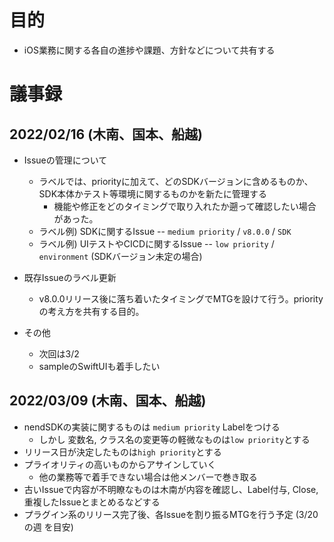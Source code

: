 # 目的

- iOS業務に関する各自の進捗や課題、方針などについて共有する

# 議事録

## 2022/02/16 (木南、国本、船越)

- Issueの管理について
  - ラベルでは、priorityに加えて、どのSDKバージョンに含めるものか、SDK本体かテスト等環境に関するものかを新たに管理する
    - 機能や修正をどのタイミングで取り入れたか遡って確認したい場合があった。
  - ラベル例) SDKに関するIssue -- `medium priority` / `v8.0.0` / `SDK`
  - ラベル例) UIテストやCICDに関するIssue -- `low priority` / `environment` (SDKバージョン未定の場合)

- 既存Issueのラベル更新
  - v8.0.0リリース後に落ち着いたタイミングでMTGを設けて行う。priorityの考え方を共有する目的。

- その他
  - 次回は3/2
  - sampleのSwiftUIも着手したい

## 2022/03/09 (木南、国本、船越)
- nendSDKの実装に関するものは `medium priority` Labelをつける
  - しかし 変数名, クラス名の変更等の軽微なものは`low priority`とする
- リリース日が決定したものは`high priority`とする
- プライオリティの高いものからアサインしていく
  - 他の業務等で着手できない場合は他メンバーで巻き取る
- 古いIssueで内容が不明瞭なものは木南が内容を確認し、Label付与, Close, 重複したIssueとまとめるなどする
- プラグイン系のリリース完了後、各Issueを割り振るMTGを行う予定 (3/20の週 を目安)